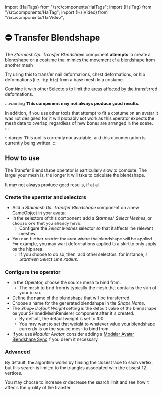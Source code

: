 ﻿---
unlisted: true
---

import {HaiTags} from "/src/components/HaiTags";
import {HaiTag} from "/src/components/HaiTag";
import {HaiVideo} from "/src/components/HaiVideo";

# ⛔ Transfer Blendshape

The *Starmesh Op. Transfer Blendshape* component **attempts** to create a blendshape on a costume that mimics the movement
of a blendshape from another mesh.

Try using this to transfer nail deformations, chest deformations, or hip deformations (i.e. `Hip_big`) from a base mesh to a costume.

Combine it with other Selectors to limit the areas affected by the transferred deformations.

:::warning
**This component may not always produce good results.**

In addition, if you use other tools that attempt to fit a costume on an avatar it was not designed for, it will probably not work as
this operator expects the mesh data to overlap, regardless of how bones are arranged in the scene.
:::

:::danger
This tool is currently not available, and this documentation is currently being written.
:::

## How to use

The Transfer Blendshape operator is particularly slow to compute. The larger your mesh is, the longer it will take to calculate the blendshape.

It may not always produce good results, if at all.

### Create the operator and selectors

- Add a *Starmesh Op. Transfer Blendshape* component on a new GameObject in your avatar.
- In the selectors of this component, add a *Starmesh Select Meshes*, or choose one that you already have.
    - Configure the *Select Meshes* selector so that it affects the relevant meshes.
- You can further restrict the area where the blendshape will be applied. For example, you may want deformations applied to a skirt to only
  apply on the hip area.
    - If you choose to do so, then, add other selectors, for instance, a *Starmesh Select Line Radius*.

### Configure the operator

- In the Operator, choose the source mesh to bind from.
    - The mesh to bind from is typically the mesh that contains the skin of your torso.
- Define the name of the blendshape that will be transferred.
- Choose a name for the generated blendshape in the *Shape Name*.
- The *Shape Default Weight* setting is the default value of the blendshape on your SkinnedMeshRenderer component after it is created.
    - By default, the default weight is set to 100. 
    - You may want to set that weight to whatever value your blendshape currently is on the source mesh to bind from.
- If you use *Modular Avatar*, consider adding a [Modular Avatar Blendshape Sync](https://modular-avatar.nadena.dev/docs/reference/blendshape-sync) if you deem it necessary.

### Advanced

By default, the algorithm works by finding the closest face to each vertex, but this search is limited to the triangles associated with the closest 12 vertices.

You may choose to increase or decrease the search limit and see how it affects the quality of the transfer.
